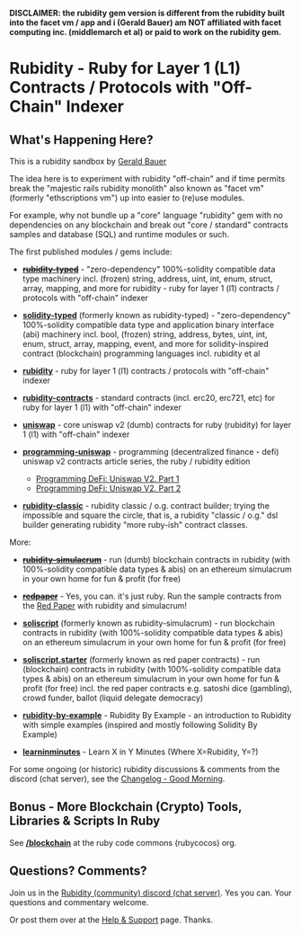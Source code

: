 
**DISCLAIMER:   the rubidity gem version is different 
from the rubidity built into the facet vm / app and i (Gerald Bauer) 
am NOT affiliated with facet computing inc. (middlemarch et al) or paid to work on the rubidity gem.**



# Rubidity  -  Ruby for Layer 1 (L1) Contracts / Protocols with "Off-Chain" Indexer


## What's Happening Here?

This is a rubidity sandbox by [Gerald Bauer](https://github.com/geraldb)

The idea here is to experiment with rubidity "off-chain"
and if time permits break the "majestic rails rubidity monolith"
also known as "facet vm" (formerly "ethscriptions vm") up into easier to (re)use modules.

For example, why not bundle up a "core" language "rubidity" gem with 
no dependencies on any blockchain and break out "core / standard" 
contracts samples and database (SQL) and runtime modules or such.



The first published modules / gems include:

- [~~**rubidity-typed**~~](rubidity-typed) - "zero-dependency" 100%-solidity compatible data type machinery incl. (frozen) string, address, uint, int, enum, struct, array, mapping, and more for rubidity - ruby for layer 1 (l1) contracts / protocols with "off-chain" indexer

- [**solidity-typed**](solidity-typed) (formerly known as rubidity-typed) -  "zero-dependency" 100%-solidity compatible data type and application binary interface (abi) machinery incl. bool, (frozen) string, address, bytes, uint, int, enum, struct, array, mapping, event, and more for solidity-inspired contract (blockchain) programming languages incl. rubidity et al



- [**rubidity**](rubidity) - ruby for layer 1 (l1) contracts / protocols with "off-chain" indexer 

- [**rubidity-contracts**](rubidity-contracts) - standard contracts (incl. erc20, erc721, etc) for ruby for layer 1 (l1) with "off-chain" indexer

- [**uniswap**](uniswap) - core uniswap v2 (dumb) contracts for ruby (rubidity) for layer 1 (l1) with "off-chain" indexer

- [**programming-uniswap**](programming-uniswap) - programming (decentralized finance - defi) uniswap v2 contracts article series, the ruby / rubidity edition
  - [Programming DeFi: Uniswap V2. Part 1](programming-uniswap/part1)
  - [Programming DeFi: Uniswap V2. Part 2](programming-uniswap/part2)


- [**rubidity-classic**](rubidity-classic) - rubidity classic / o.g. contract builder; trying the impossible and square the circle, that is, a rubidity "classic / o.g." dsl builder generating rubidity "more ruby-ish" contract classes. 




More:

- [~~**rubidity-simulacrum**~~](rubidity-simulacrum) - run (dumb) blockchain contracts in rubidity (with 100%-solidity compatible data types & abis) on an ethereum simulacrum in your own home for fun & profit (for free)

- [~~**redpaper**~~](redpaper) - Yes, you can. it's just ruby. Run the sample contracts from the [Red Paper](https://github.com/s6ruby/redpaper)
with rubidity and simulacrum!


- [**soliscript**](https://github.com/soliscript/soliscript) (formerly known as rubidity-simulacrum) - run blockchain contracts in rubidity (with 100%-solidity compatible data types & abis) on an ethereum simulacrum in your own home for fun & profit (for free)

- [**soliscript.starter**](https://github.com/soliscript/soliscript.starter) (formerly known as red paper contracts) -  run (blockchain) contracts in rubidity (with 100%-solidity compatible data types & abis) on an ethereum simulacrum in your own home for fun & profit (for free) incl. the red paper contracts e.g. satoshi dice (gambling), crowd funder, ballot (liquid delegate democracy)



- [**rubidity-by-example**](rubidity-by-example) - Rubidity By Example - an introduction to Rubidity with simple examples (inspired and mostly following Solidity By Example)

- [**learninminutes**](learninminutes) - Learn X in Y Minutes (Where X=Rubidity, Y=?)




For some ongoing (or historic) 
rubidity discussions & comments from 
the discord (chat server), see the [Changelog  - Good Morning](CHANGELOG.md).





## Bonus - More Blockchain (Crypto) Tools, Libraries & Scripts In Ruby

See [**/blockchain**](https://github.com/rubycocos/blockchain) 
at the ruby code commons (rubycocos) org.





## Questions? Comments?

Join us in the [Rubidity (community) discord (chat server)](https://discord.gg/3JRnDUap6y). Yes you can.
Your questions and commentary welcome.

Or post them over at the [Help & Support](https://github.com/geraldb/help) page. Thanks.

